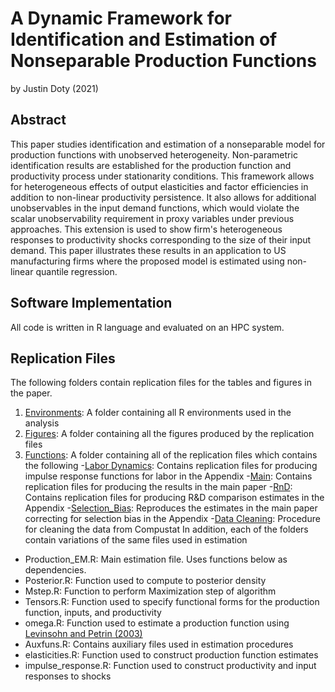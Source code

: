 # A Dynamic Framework for Identification and Estimation of Nonseparable Production Functions
by Justin Doty (2021)
## Abstract
This paper studies identification and estimation of a nonseparable model for production functions with unobserved heterogeneity. Non-parametric identification results are established for the production function and productivity process under stationarity conditions. This framework allows for heterogeneous effects of output elasticities and factor efficiencies in addition to non-linear productivity persistence. It also allows for additional unobservables in the input demand functions, which would violate the scalar unobservability requirement in proxy variables under previous approaches. This extension is used to show firm's heterogeneous responses to productivity shocks corresponding to the size of their input demand. This paper illustrates these results in an application to US manufacturing firms where the proposed model is estimated using non-linear quantile regression. 

## Software Implementation
All code is written in R language and evaluated on an HPC system.

## Replication Files
The following folders contain replication files for the tables and figures in the paper.
1. [Environments](/Environments): A folder containing all R environments used in the analysis
2. [Figures](/Figures): A folder containing all the figures produced by the replication files
3. [Functions](/Functions): A folder containing all of the replication files which contains the following
	-[Labor Dynamics](/Functions/Labor_Dynamics): Contains replication files for producing impulse response functions for labor in the Appendix
	-[Main](/Functions/Main): Contains replication files for producing the results in the main paper
	-[RnD](/Functions/RnD): Contains replication files for producing R&D comparison estimates in the Appendix 
	-[Selection_Bias](/Functions/Selection_Bias): Reproduces the estimates in the main paper correcting for selection bias in the Appendix
	-[Data Cleaning](/Functions/Compustat_Cleaning.R): Procedure for cleaning the data from Compustat
In addition, each of the folders contain variations of the same files used in estimation
- Production_EM.R: Main estimation file. Uses functions below as dependencies.
- Posterior.R: Function used to compute to posterior density
- Mstep.R: Function to perform Maximization step of algorithm
- Tensors.R: Function used to specify functional forms for the production function, inputs, and productivity
- omega.R: Function used to estimate a production function using [Levinsohn and Petrin (2003)](https://doi.org/10.1111/1467-937X.00246)
- Auxfuns.R: Contains auxiliary files used in estimation procedures
- elasticities.R: Function used to construct production function estimates
- impulse_response.R: Function used to construct productivity and input responses to shocks


